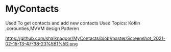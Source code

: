 # MyContacts
Used To get contacts  and add new contacts
Used Topics: Kotlin ,corounties,MVVM design Patteren

https://github.com/shaiknagoor/MyContacts/blob/master/Screenshot_2021-02-15-13-47-38-23%5B1%5D.png
